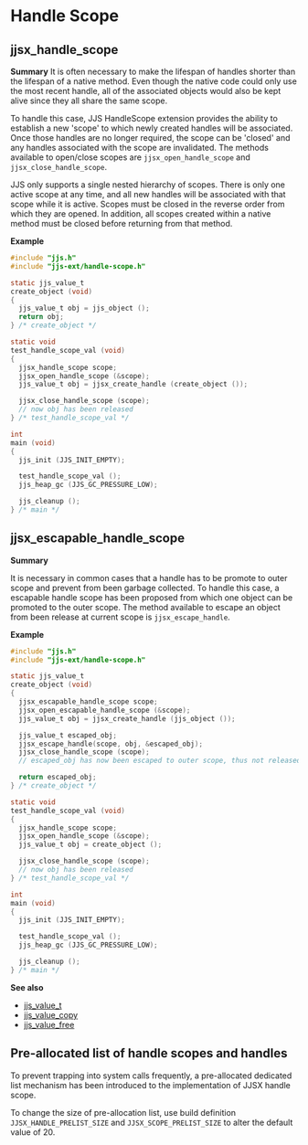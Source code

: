 # Handle Scope

## jjsx_handle_scope

**Summary**
It is often necessary to make the lifespan of handles shorter than the lifespan of a native method. Even though the native code could only use the most recent handle, all of the associated objects would also be kept alive since they all share the same scope.

To handle this case, JJS HandleScope extension provides the ability to establish a new 'scope' to which newly created handles will be associated. Once those handles are no longer required, the scope can be 'closed' and any handles associated with the scope are invalidated. The methods available to open/close scopes are `jjsx_open_handle_scope` and `jjsx_close_handle_scope`.

JJS only supports a single nested hierarchy of scopes. There is only one active scope at any time, and all new handles will be associated with that scope while it is active. Scopes must be closed in the reverse order from which they are opened. In addition, all scopes created within a native method must be closed before returning from that method.

**Example**

[doctest]: # (test="compile")

```c
#include "jjs.h"
#include "jjs-ext/handle-scope.h"

static jjs_value_t
create_object (void)
{
  jjs_value_t obj = jjs_object ();
  return obj;
} /* create_object */

static void
test_handle_scope_val (void)
{
  jjsx_handle_scope scope;
  jjsx_open_handle_scope (&scope);
  jjs_value_t obj = jjsx_create_handle (create_object ());

  jjsx_close_handle_scope (scope);
  // now obj has been released
} /* test_handle_scope_val */

int
main (void)
{
  jjs_init (JJS_INIT_EMPTY);

  test_handle_scope_val ();
  jjs_heap_gc (JJS_GC_PRESSURE_LOW);

  jjs_cleanup ();
} /* main */
```

## jjsx_escapable_handle_scope

**Summary**

It is necessary in common cases that a handle has to be promote to outer scope and prevent from been garbage collected. To handle this case, a escapable handle scope has been proposed from which one object can be promoted to the outer scope. The method available to escape an object from been release at current scope is `jjsx_escape_handle`.

**Example**

[doctest]: # (test="compile")

```c
#include "jjs.h"
#include "jjs-ext/handle-scope.h"

static jjs_value_t
create_object (void)
{
  jjsx_escapable_handle_scope scope;
  jjsx_open_escapable_handle_scope (&scope);
  jjs_value_t obj = jjsx_create_handle (jjs_object ());

  jjs_value_t escaped_obj;
  jjsx_escape_handle(scope, obj, &escaped_obj);
  jjsx_close_handle_scope (scope);
  // escaped_obj has now been escaped to outer scope, thus not released at this point

  return escaped_obj;
} /* create_object */

static void
test_handle_scope_val (void)
{
  jjsx_handle_scope scope;
  jjsx_open_handle_scope (&scope);
  jjs_value_t obj = create_object ();

  jjsx_close_handle_scope (scope);
  // now obj has been released
} /* test_handle_scope_val */

int
main (void)
{
  jjs_init (JJS_INIT_EMPTY);

  test_handle_scope_val ();
  jjs_heap_gc (JJS_GC_PRESSURE_LOW);

  jjs_cleanup ();
} /* main */
```

**See also**

- [jjs_value_t](../docs/02.API-REFERENCE.md#jjs_value_t)
- [jjs_value_copy](../docs/02.API-REFERENCE.md#jjs_value_copy)
- [jjs_value_free](../docs/02.API-REFERENCE.md#jjs_value_free)

## Pre-allocated list of handle scopes and handles

To prevent trapping into system calls frequently, a pre-allocated dedicated list mechanism has been introduced to the implementation of JJSX handle scope.

To change the size of pre-allocation list, use build definition `JJSX_HANDLE_PRELIST_SIZE` and `JJSX_SCOPE_PRELIST_SIZE` to alter the default value of 20.
